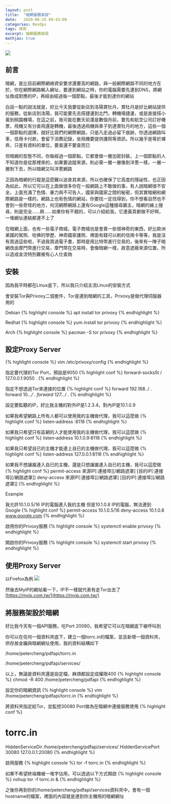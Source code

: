 ```yaml
---
layout: post
title:  "暗網服務架設"
date:   2020-06-25 09:43:00
categories: DevOps
tags: 技術
excerpt: 暗網服務架設
mathjax: true
---
```


![](/blog/images/202010070035.jpg)

## 前言
暗網，是比目前網際網絡資安要求還要高的網路，與一般網際網路不同的地方在於，你在網際網路輸入網址，要連到網站之時，你的電腦需要先連到DNS，將網址換成對應的IP，再經由經過每一個節點，最後才能到達你的網站

白話一點的說法就是，好比今天我要從新店到洛陽賞牡丹，賞牡丹是好比網站提供的服務，從新店到洛陽，我可能要先去搭捷運到北門，轉機場捷運，或是直接搭小黃到桃園機場，在這之前，我可能在數天前還是數個月前，要先和航空公司訂好機票，飛機又有分直飛還是轉機，最後透過飛機與車子到達賞牡丹的地方，這些一個一個節點的選擇，就好比我們的網際網路，只是凡走過必留下痕跡，你透過網路叫車，信用卡付款，會留下消費記錄，坐飛機要提供護照等資訊，所以幾乎是等於裸奔，只差有資料的單位，要查還不要查而已

但暗網的型態不同，你每經過一個節點，它都會做一層加密封裝，上一個節點的人不知道你是從那裡來的，如果要追蹤來源，則必需一層一層像剝洋蔥一樣，一層一層剝下去，所以暗網又叫洋蔥網路

正因為暗網的行蹤是這麼難以追查其來源，所以也確保了它高度的隱祕性，也正因為如此，所以它可以在上面做很多你在一般網路上不敢做的事，有人說暗網很不安全，上面充滿了色情、暴力與不可告人，國家與國家之間的秘密，但其實暗網和網際網路是一樣的，網路上也有色情的網站，你要找一定找得到，你不想看自然也不會到一些奇怪的地方，何況網際網路上還有Google這種搜尋霸主，暗網的線上搜尋，則是完全……屙……如果你有不錯的，可以介紹給我，它連黃頁都做不好啊，一堆網址連結都連不上了

在暗網上面，也有一些電子商城，電子商城也是會賣一些很神奇的東西，好比歐洲某國的駕照、哈佛的學歷、神奇國家護照、裡面有錢可以刷的信用卡等等，我是沒有買過這些啦，不過我買過電子書，那時是用比特幣進行交易的，後來有一陣子暗網改由摩門幣進行交易，摩門幣在交易時，會像暗網一樣，故意遮蔽來源位置，所以造成金流特別難被有心人仕查詢

## 安裝

因為我平時都在Linux底下，所以我只介紹主流Linux的安裝方式

會安裝Tor與Privoxy二個套件，Tor是連到暗網的工具，Privoxy是做代理伺服器用的

Debian
{% highlight console %}
apt install tor privoxy
{% endhighlight %}

Redhat
{% highlight console %}
yum install tor privoxy
{% endhighlight %}

Arch
{% highlight console %}
pacman -S tor privoxy
{% endhighlight %}

## 設定Proxy Server
{% highlight console %}
vim /etc/privoxy/config
{% endhighlight %}

指定要代理的Tor Port，預設是9050
{% highlight conf %}
forward-socks5t / 127.0.0.1:9050 .
{% endhighlight %}

指定不想透過Tor來連接的位置
{% highlight conf %}
forward 192.168.*.*/ .
forward 10.*.*.*/ .
forward 127.*.*.*/ .
{% endhighlight %}

設定要監聽的IP，好比我主機的對外IP是1.2.3.4，對內IP是10.1.0.9

如果我希望網路上所有人都可以使用我的主機做代理，我可以這麼做
{% highlight conf %}
listen-address :8118
{% endhighlight %}

如果我只希望只有區網的人才能使用我的主機做代理，我可以這麼做
{% highlight conf %}
listen-address 10.1.0.9:8118
{% endhighlight %}

如果我只希望自已的主機才能連上自已的主機做代理，我可以這麼做
{% highlight conf %}
listen-address 127.0.0.1:8118
{% endhighlight %}

如果我不想讓誰連入自已的主機，還是只想讓誰連入自已的主機，我可以這麼做
{% highlight conf %}
permit-access 來源IP[:連接埠][/網路遮罩] [目的IP[:連接埠][/網路遮罩]]
deny-access   來源IP[:連接埠][/網路遮罩] [目的IP[:連接埠][/網路遮罩]]
{% endhighlight %}

Example

我允許10.1.0.5/16 IP的電腦連入我的主機
但是10.1.0.8 IP的電腦，無法連到Google
{% highlight conf %}
permit-access  10.1.0.5/16
deny-access    10.1.0.8    www.google.com
{% endhighlight %}

啟用你的Privoxy服務
{% highlight console %}
systemctl enable privoxy
{% endhighlight %}

開啟你的Privoxy服務
{% highlight console %}
systemctl start privoxy
{% endhighlight %}

## 使用Proxy Server

以Firefox為例
![](/blog/images/202010070036.jpg)

然後去MyIP的網站看一下，IP不一樣就代表有走Tor出去了
[https://myip.com.tw/](https://myip.com.tw/)

## 將服務架設於暗網

好比我今天有一個API服務，吃Port 20080，我希望它可以在暗網底下被呼叫到

你可以在任何一個資料夾底下，建立一個torrc.in的檔案，並且新增一個資料夾，供存放金鑰與暗網網址使用，我的資料結構如下

/home/petercheng/pdfapi/torrc.in

/home/petercheng/pdfapi/services/

以上，無論是資料夾還是設定檔，麻煩都設定成權限400
{% highlight console %}
chmod -R 400 /home/petercheng/pdfapi
{% endhighlight %}

設定你的暗網資訊
{% highlight console %}
vim /home/petercheng/pdfapi/torrc.in
{% endhighlight %}

將資料夾指定給Tor，並監控30080 Port做為在暗網中連接服務使用
{% highlight conf %}
# torrc.in

HiddenServiceDir /home/petercheng/pdfapi/services/
HiddenServicePort 30080 127.0.0.1:20080
{% endhighlight %}

啟用服務
{% highlight console %}
tor -f torrc.in
{% endhighlight %}

如果不希望終端機被一堆字佔用，可以透過以下方式開啟
{% highlight console %}
nohup tor -f torrc.in &
{% endhighlight %}

之後你再到你的/home/petercheng/pdfapi/services資料夾中，會有一個hostname的檔案，裡面的內容就是連到你主機用的暗網網址